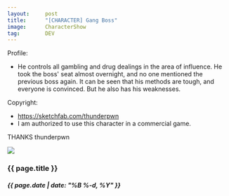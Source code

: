 ```yaml
---
layout:     post
title:      "[CHARACTER] Gang Boss"
image:      CharacterShow
tag:        DEV
---
```


Profile: 
- He controls all gambling and drug dealings in the area of influence. He took the boss' seat almost overnight, and no one mentioned the previous boss again. It can be seen that his methods are tough, and everyone is convinced. But he also has his weaknesses.<!--more-->

Copyright: 
- https://sketchfab.com/thunderpwn
- I am authorized to use this character in a commercial game.

THANKS thunderpwn

![]({{site.url}}/{{site.post_images}}/CharacterGangBossA.jpg)

<h3>{{ page.title }}</h3>
<h5>{{ page.date | date: "%B %-d, %Y" }}</h5>
